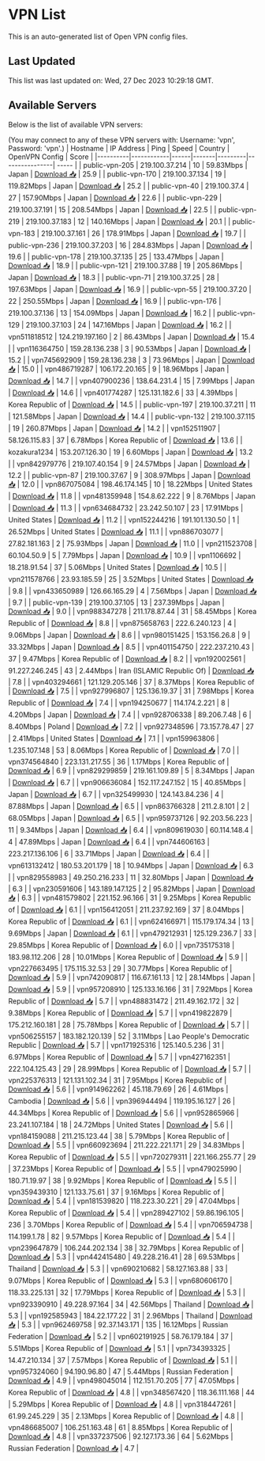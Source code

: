# VPN List

This is an auto-generated list of Open VPN config files.

## Last Updated

This list was last updated on: Wed, 27 Dec 2023 10:29:18 GMT.

## Available Servers

Below is the list of available VPN servers:

(You may connect to any of these VPN servers with: Username: 'vpn', Password: 'vpn'.)
| Hostname | IP Address | Ping | Speed | Country | OpenVPN Config | Score |
|----------|------------|------|-------|---------|----------------| ----- |
| public-vpn-205 | 219.100.37.214 | 10 | 59.83Mbps | Japan | [Download 📥](./configs/server_0_JP.ovpn) | 25.9 |
| public-vpn-170 | 219.100.37.134 | 19 | 119.82Mbps | Japan | [Download 📥](./configs/server_1_JP.ovpn) | 25.2 |
| public-vpn-40 | 219.100.37.4 | 27 | 157.90Mbps | Japan | [Download 📥](./configs/server_2_JP.ovpn) | 22.6 |
| public-vpn-229 | 219.100.37.191 | 15 | 208.54Mbps | Japan | [Download 📥](./configs/server_3_JP.ovpn) | 22.5 |
| public-vpn-219 | 219.100.37.183 | 12 | 140.16Mbps | Japan | [Download 📥](./configs/server_4_JP.ovpn) | 20.1 |
| public-vpn-183 | 219.100.37.161 | 26 | 178.91Mbps | Japan | [Download 📥](./configs/server_5_JP.ovpn) | 19.7 |
| public-vpn-236 | 219.100.37.203 | 16 | 284.83Mbps | Japan | [Download 📥](./configs/server_6_JP.ovpn) | 19.6 |
| public-vpn-178 | 219.100.37.135 | 25 | 133.47Mbps | Japan | [Download 📥](./configs/server_7_JP.ovpn) | 18.9 |
| public-vpn-121 | 219.100.37.88 | 19 | 205.86Mbps | Japan | [Download 📥](./configs/server_8_JP.ovpn) | 18.3 |
| public-vpn-71 | 219.100.37.25 | 28 | 197.63Mbps | Japan | [Download 📥](./configs/server_9_JP.ovpn) | 16.9 |
| public-vpn-55 | 219.100.37.20 | 22 | 250.55Mbps | Japan | [Download 📥](./configs/server_10_JP.ovpn) | 16.9 |
| public-vpn-176 | 219.100.37.136 | 13 | 154.09Mbps | Japan | [Download 📥](./configs/server_11_JP.ovpn) | 16.2 |
| public-vpn-129 | 219.100.37.103 | 24 | 147.16Mbps | Japan | [Download 📥](./configs/server_12_JP.ovpn) | 16.2 |
| vpn511818512 | 124.219.197.160 | 2 | 86.43Mbps | Japan | [Download 📥](./configs/server_13_JP.ovpn) | 15.4 |
| vpn116364750 | 159.28.136.238 | 3 | 90.53Mbps | Japan | [Download 📥](./configs/server_14_JP.ovpn) | 15.2 |
| vpn745692909 | 159.28.136.238 | 3 | 73.96Mbps | Japan | [Download 📥](./configs/server_15_JP.ovpn) | 15.0 |
| vpn486719287 | 106.172.20.165 | 9 | 18.96Mbps | Japan | [Download 📥](./configs/server_16_JP.ovpn) | 14.7 |
| vpn407900236 | 138.64.231.4 | 15 | 7.99Mbps | Japan | [Download 📥](./configs/server_17_JP.ovpn) | 14.6 |
| vpn401774287 | 125.131.182.6 | 33 | 4.39Mbps | Korea Republic of | [Download 📥](./configs/server_18_KR.ovpn) | 14.5 |
| public-vpn-197 | 219.100.37.211 | 11 | 121.58Mbps | Japan | [Download 📥](./configs/server_19_JP.ovpn) | 14.4 |
| public-vpn-132 | 219.100.37.115 | 19 | 260.87Mbps | Japan | [Download 📥](./configs/server_20_JP.ovpn) | 14.2 |
| vpn152511907 | 58.126.115.83 | 37 | 6.78Mbps | Korea Republic of | [Download 📥](./configs/server_21_KR.ovpn) | 13.6 |
| kozakura1234 | 153.207.126.30 | 19 | 6.60Mbps | Japan | [Download 📥](./configs/server_22_JP.ovpn) | 13.2 |
| vpn842979776 | 219.107.40.154 | 9 | 24.57Mbps | Japan | [Download 📥](./configs/server_23_JP.ovpn) | 12.2 |
| public-vpn-87 | 219.100.37.67 | 9 | 308.97Mbps | Japan | [Download 📥](./configs/server_24_JP.ovpn) | 12.0 |
| vpn867075084 | 198.46.174.145 | 10 | 18.22Mbps | United States | [Download 📥](./configs/server_25_US.ovpn) | 11.8 |
| vpn481359948 | 154.8.62.222 | 9 | 8.76Mbps | Japan | [Download 📥](./configs/server_26_JP.ovpn) | 11.3 |
| vpn634684732 | 23.242.50.107 | 23 | 17.91Mbps | United States | [Download 📥](./configs/server_27_US.ovpn) | 11.2 |
| vpn152244216 | 191.101.130.50 | 1 | 26.52Mbps | United States | [Download 📥](./configs/server_28_US.ovpn) | 11.1 |
| vpn886703077 | 27.82.181.163 | 2 | 75.93Mbps | Japan | [Download 📥](./configs/server_29_JP.ovpn) | 11.0 |
| vpn211523708 | 60.104.50.9 | 5 | 7.79Mbps | Japan | [Download 📥](./configs/server_30_JP.ovpn) | 10.9 |
| vpn1106692 | 18.218.91.54 | 37 | 5.06Mbps | United States | [Download 📥](./configs/server_31_US.ovpn) | 10.5 |
| vpn211578766 | 23.93.185.59 | 25 | 3.52Mbps | United States | [Download 📥](./configs/server_32_US.ovpn) | 9.8 |
| vpn433650989 | 126.66.165.29 | 4 | 7.56Mbps | Japan | [Download 📥](./configs/server_33_JP.ovpn) | 9.7 |
| public-vpn-139 | 219.100.37.105 | 13 | 237.39Mbps | Japan | [Download 📥](./configs/server_34_JP.ovpn) | 9.0 |
| vpn988347278 | 211.178.87.44 | 31 | 58.45Mbps | Korea Republic of | [Download 📥](./configs/server_35_KR.ovpn) | 8.8 |
| vpn875658763 | 222.6.240.123 | 4 | 9.06Mbps | Japan | [Download 📥](./configs/server_36_JP.ovpn) | 8.6 |
| vpn980151425 | 153.156.26.8 | 9 | 33.32Mbps | Japan | [Download 📥](./configs/server_37_JP.ovpn) | 8.5 |
| vpn401154750 | 222.237.210.43 | 37 | 9.47Mbps | Korea Republic of | [Download 📥](./configs/server_38_KR.ovpn) | 8.2 |
| vpn192002561 | 91.227.246.245 | 43 | 2.44Mbps | Iran (ISLAMIC Republic Of) | [Download 📥](./configs/server_39_IR.ovpn) | 7.8 |
| vpn403294661 | 121.129.205.146 | 37 | 8.37Mbps | Korea Republic of | [Download 📥](./configs/server_40_KR.ovpn) | 7.5 |
| vpn927996807 | 125.136.19.37 | 31 | 7.98Mbps | Korea Republic of | [Download 📥](./configs/server_41_KR.ovpn) | 7.4 |
| vpn194250677 | 114.174.2.221 | 8 | 4.20Mbps | Japan | [Download 📥](./configs/server_42_JP.ovpn) | 7.4 |
| vpn928706338 | 89.206.7.48 | 6 | 8.40Mbps | Poland | [Download 📥](./configs/server_43_PL.ovpn) | 7.2 |
| vpn927348596 | 73.157.78.47 | 27 | 2.41Mbps | United States | [Download 📥](./configs/server_44_US.ovpn) | 7.1 |
| vpn159963806 | 1.235.107.148 | 53 | 8.06Mbps | Korea Republic of | [Download 📥](./configs/server_45_KR.ovpn) | 7.0 |
| vpn374564840 | 223.131.217.55 | 36 | 1.17Mbps | Korea Republic of | [Download 📥](./configs/server_46_KR.ovpn) | 6.9 |
| vpn829299859 | 219.161.109.89 | 5 | 8.34Mbps | Japan | [Download 📥](./configs/server_47_JP.ovpn) | 6.7 |
| vpn906636084 | 152.117.247.152 | 15 | 40.85Mbps | Japan | [Download 📥](./configs/server_48_JP.ovpn) | 6.7 |
| vpn325499930 | 124.143.84.236 | 4 | 87.88Mbps | Japan | [Download 📥](./configs/server_49_JP.ovpn) | 6.5 |
| vpn863766328 | 211.2.8.101 | 2 | 68.05Mbps | Japan | [Download 📥](./configs/server_50_JP.ovpn) | 6.5 |
| vpn959737126 | 92.203.56.223 | 11 | 9.34Mbps | Japan | [Download 📥](./configs/server_51_JP.ovpn) | 6.4 |
| vpn809619030 | 60.114.148.4 | 4 | 47.89Mbps | Japan | [Download 📥](./configs/server_52_JP.ovpn) | 6.4 |
| vpn744606163 | 223.217.136.106 | 6 | 33.71Mbps | Japan | [Download 📥](./configs/server_53_JP.ovpn) | 6.4 |
| vpn613132412 | 180.53.201.179 | 18 | 10.94Mbps | Japan | [Download 📥](./configs/server_54_JP.ovpn) | 6.3 |
| vpn829558983 | 49.250.216.233 | 11 | 32.80Mbps | Japan | [Download 📥](./configs/server_55_JP.ovpn) | 6.3 |
| vpn230591606 | 143.189.147.125 | 2 | 95.82Mbps | Japan | [Download 📥](./configs/server_56_JP.ovpn) | 6.3 |
| vpn481579802 | 221.152.96.166 | 31 | 9.25Mbps | Korea Republic of | [Download 📥](./configs/server_57_KR.ovpn) | 6.1 |
| vpn156412051 | 211.237.92.169 | 37 | 8.04Mbps | Korea Republic of | [Download 📥](./configs/server_58_KR.ovpn) | 6.1 |
| vpn624166971 | 115.179.174.34 | 13 | 9.69Mbps | Japan | [Download 📥](./configs/server_59_JP.ovpn) | 6.1 |
| vpn479212931 | 125.129.236.7 | 33 | 29.85Mbps | Korea Republic of | [Download 📥](./configs/server_60_KR.ovpn) | 6.0 |
| vpn735175318 | 183.98.112.206 | 28 | 10.01Mbps | Korea Republic of | [Download 📥](./configs/server_61_KR.ovpn) | 5.9 |
| vpn227663495 | 175.115.32.53 | 29 | 30.77Mbps | Korea Republic of | [Download 📥](./configs/server_62_KR.ovpn) | 5.9 |
| vpn742090817 | 116.67.161.13 | 12 | 28.14Mbps | Japan | [Download 📥](./configs/server_63_JP.ovpn) | 5.9 |
| vpn957208910 | 125.133.16.166 | 31 | 7.92Mbps | Korea Republic of | [Download 📥](./configs/server_64_KR.ovpn) | 5.7 |
| vpn488831472 | 211.49.162.172 | 32 | 9.38Mbps | Korea Republic of | [Download 📥](./configs/server_65_KR.ovpn) | 5.7 |
| vpn419822879 | 175.212.160.181 | 28 | 75.78Mbps | Korea Republic of | [Download 📥](./configs/server_66_KR.ovpn) | 5.7 |
| vpn506255157 | 183.182.120.139 | 52 | 3.11Mbps | Lao People's Democratic Republic | [Download 📥](./configs/server_67_LA.ovpn) | 5.7 |
| vpn171925316 | 125.140.5.236 | 31 | 6.97Mbps | Korea Republic of | [Download 📥](./configs/server_68_KR.ovpn) | 5.7 |
| vpn427162351 | 222.104.125.43 | 29 | 28.99Mbps | Korea Republic of | [Download 📥](./configs/server_69_KR.ovpn) | 5.7 |
| vpn225376313 | 121.131.102.34 | 31 | 7.95Mbps | Korea Republic of | [Download 📥](./configs/server_70_KR.ovpn) | 5.6 |
| vpn914962262 | 45.118.79.69 | 26 | 4.61Mbps | Cambodia | [Download 📥](./configs/server_71_KH.ovpn) | 5.6 |
| vpn396944494 | 119.195.16.127 | 26 | 44.34Mbps | Korea Republic of | [Download 📥](./configs/server_72_KR.ovpn) | 5.6 |
| vpn952865966 | 23.241.107.184 | 18 | 24.72Mbps | United States | [Download 📥](./configs/server_73_US.ovpn) | 5.6 |
| vpn184159088 | 211.215.123.44 | 38 | 5.79Mbps | Korea Republic of | [Download 📥](./configs/server_74_KR.ovpn) | 5.5 |
| vpn660923694 | 211.222.221.171 | 29 | 34.83Mbps | Korea Republic of | [Download 📥](./configs/server_75_KR.ovpn) | 5.5 |
| vpn720279311 | 221.166.255.77 | 29 | 37.23Mbps | Korea Republic of | [Download 📥](./configs/server_76_KR.ovpn) | 5.5 |
| vpn479025990 | 180.71.19.97 | 38 | 9.92Mbps | Korea Republic of | [Download 📥](./configs/server_77_KR.ovpn) | 5.5 |
| vpn359439310 | 121.133.75.61 | 37 | 9.16Mbps | Korea Republic of | [Download 📥](./configs/server_78_KR.ovpn) | 5.4 |
| vpn181539820 | 118.223.30.221 | 29 | 47.04Mbps | Korea Republic of | [Download 📥](./configs/server_79_KR.ovpn) | 5.4 |
| vpn289427102 | 59.86.196.105 | 236 | 3.70Mbps | Korea Republic of | [Download 📥](./configs/server_80_KR.ovpn) | 5.4 |
| vpn706594738 | 114.199.1.78 | 82 | 9.57Mbps | Korea Republic of | [Download 📥](./configs/server_81_KR.ovpn) | 5.4 |
| vpn239647879 | 106.244.202.134 | 38 | 32.79Mbps | Korea Republic of | [Download 📥](./configs/server_82_KR.ovpn) | 5.3 |
| vpn442415480 | 49.228.216.41 | 28 | 69.53Mbps | Thailand | [Download 📥](./configs/server_83_TH.ovpn) | 5.3 |
| vpn690210682 | 58.127.163.88 | 33 | 9.07Mbps | Korea Republic of | [Download 📥](./configs/server_84_KR.ovpn) | 5.3 |
| vpn680606170 | 118.33.225.131 | 32 | 17.79Mbps | Korea Republic of | [Download 📥](./configs/server_85_KR.ovpn) | 5.3 |
| vpn923390910 | 49.228.97.164 | 34 | 42.56Mbps | Thailand | [Download 📥](./configs/server_86_TH.ovpn) | 5.3 |
| vpn192585943 | 184.22.177.22 | 31 | 2.96Mbps | Thailand | [Download 📥](./configs/server_87_TH.ovpn) | 5.3 |
| vpn962469758 | 92.37.143.171 | 135 | 16.12Mbps | Russian Federation | [Download 📥](./configs/server_88_RU.ovpn) | 5.2 |
| vpn602191925 | 58.76.179.184 | 37 | 5.51Mbps | Korea Republic of | [Download 📥](./configs/server_89_KR.ovpn) | 5.1 |
| vpn734393325 | 14.47.210.134 | 37 | 7.57Mbps | Korea Republic of | [Download 📥](./configs/server_90_KR.ovpn) | 5.1 |
| vpn957324060 | 94.190.96.80 | 47 | 5.44Mbps | Russian Federation | [Download 📥](./configs/server_91_RU.ovpn) | 4.9 |
| vpn498045014 | 112.151.70.205 | 77 | 47.05Mbps | Korea Republic of | [Download 📥](./configs/server_92_KR.ovpn) | 4.8 |
| vpn348567420 | 118.36.111.168 | 44 | 5.29Mbps | Korea Republic of | [Download 📥](./configs/server_93_KR.ovpn) | 4.8 |
| vpn318447261 | 61.99.245.229 | 35 | 2.13Mbps | Korea Republic of | [Download 📥](./configs/server_94_KR.ovpn) | 4.8 |
| vpn486685007 | 106.251.163.48 | 61 | 8.85Mbps | Korea Republic of | [Download 📥](./configs/server_95_KR.ovpn) | 4.8 |
| vpn337237506 | 92.127.173.36 | 64 | 5.62Mbps | Russian Federation | [Download 📥](./configs/server_96_RU.ovpn) | 4.7 |
